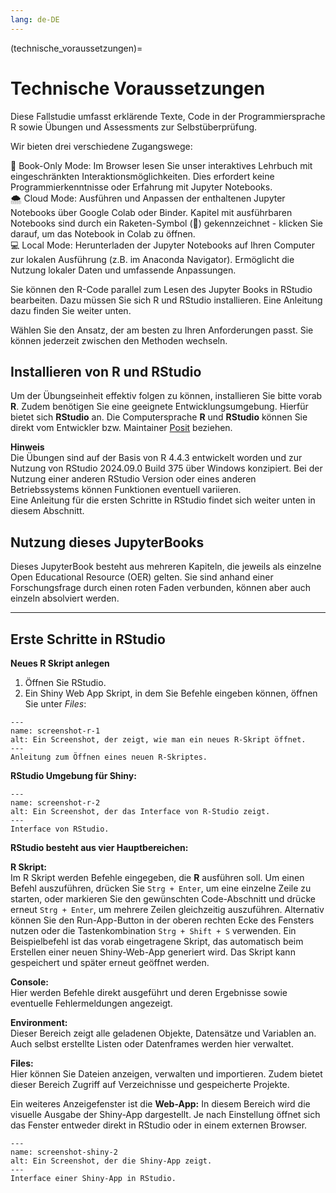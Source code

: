 ```yaml
---
lang: de-DE
---
```


(technische_voraussetzungen)=
# Technische Voraussetzungen


Diese Fallstudie umfasst erklärende Texte, Code in der Programmiersprache R sowie Übungen und Assessments zur Selbstüberprüfung. 

Wir bieten drei verschiedene Zugangswege:

📘 Book-Only Mode: Im Browser lesen Sie unser interaktives Lehrbuch mit eingeschränkten Interaktionsmöglichkeiten. Dies erfordert keine Programmierkenntnisse oder Erfahrung mit Jupyter Notebooks.  
🌨️ Cloud Mode: Ausführen und Anpassen der enthaltenen Jupyter Notebooks über Google Colab oder Binder. Kapitel mit ausführbaren Notebooks sind durch ein Raketen-Symbol (🚀) gekennzeichnet - klicken Sie darauf, um das Notebook in Colab zu öffnen.  
💻 Local Mode: Herunterladen der Jupyter Notebooks auf Ihren Computer zur lokalen Ausführung (z.B. im Anaconda Navigator). Ermöglicht die Nutzung lokaler Daten und umfassende Anpassungen.  

Sie können den R-Code parallel zum Lesen des Jupyter Books in RStudio bearbeiten. Dazu müssen Sie sich R und RStudio installieren. Eine Anleitung dazu finden Sie weiter unten.

Wählen Sie den Ansatz, der am besten zu Ihren Anforderungen passt. Sie können jederzeit zwischen den Methoden wechseln.


## Installieren von R und RStudio

Um der Übungseinheit effektiv folgen zu können, installieren Sie bitte vorab **R**. Zudem benötigen Sie eine geeignete Entwicklungsumgebung. Hierfür bietet sich **RStudio** an. Die Computersprache **R** und **RStudio** können Sie direkt vom Entwickler bzw. Maintainer <a href="https://posit.co/download/rstudio-desktop/" class="external-link" target="_blank">Posit</a> beziehen.  

**Hinweis**  
Die Übungen sind auf der Basis von R 4.4.3 entwickelt worden und zur Nutzung von RStudio 2024.09.0 Build 375 über Windows konzipiert. Bei der Nutzung einer anderen RStudio Version oder eines anderen Betriebssystems können Funktionen eventuell variieren.  
Eine Anleitung für die ersten Schritte in RStudio findet sich weiter unten in diesem Abschnitt.  

## Nutzung dieses JupyterBooks

Dieses JupyterBook besteht aus mehreren Kapiteln, die jeweils als einzelne Open Educational Resource (OER) gelten. Sie sind anhand einer Forschungsfrage durch einen roten Faden verbunden, können aber auch einzeln absolviert werden.


------------------------------------------------------------------------

## Erste Schritte in RStudio

**Neues R Skript anlegen**  
1. Öffnen Sie RStudio.  
2. Ein Shiny Web App Skript, in dem Sie Befehle eingeben können, öffnen Sie
unter *Files*: 
 
```{figure} _images/R_Studio_open_new_script.png
---
name: screenshot-r-1
alt: Ein Screenshot, der zeigt, wie man ein neues R-Skript öffnet.
---
Anleitung zum Öffnen eines neuen R-Skriptes.
``` 

**RStudio Umgebung für Shiny:** 

```{figure} _images/R_Studio_Interface.png
---
name: screenshot-r-2
alt: Ein Screenshot, der das Interface von R-Studio zeigt.
---
Interface von RStudio.
```

**RStudio besteht aus vier Hauptbereichen:**

**R Skript:**  
Im R Skript werden Befehle eingegeben, die **R** ausführen soll.
Um einen Befehl auszuführen, drücken Sie `Strg + Enter`, um eine einzelne Zeile zu starten, oder markieren Sie den gewünschten Code-Abschnitt und drücke erneut `Strg + Enter`, um mehrere Zeilen gleichzeitig auszuführen. Alternativ können Sie den Run-App-Button in der oberen rechten Ecke des Fensters nutzen oder die Tastenkombination `Strg + Shift + S` verwenden.
Ein Beispielbefehl ist das vorab eingetragene Skript, das automatisch beim Erstellen einer neuen Shiny-Web-App generiert wird.
Das Skript kann gespeichert und später erneut geöffnet werden.

**Console:**  
Hier werden Befehle direkt ausgeführt und deren Ergebnisse sowie eventuelle Fehlermeldungen angezeigt.

**Environment:**  
Dieser Bereich zeigt alle geladenen Objekte, Datensätze und Variablen an. Auch selbst erstellte Listen oder Datenframes werden hier verwaltet.  

**Files:**  
Hier können Sie Dateien anzeigen, verwalten und importieren. Zudem bietet dieser Bereich Zugriff auf Verzeichnisse und gespeicherte Projekte.


Ein weiteres Anzeigefenster ist die **Web-App:** In diesem Bereich wird die visuelle Ausgabe der Shiny-App dargestellt. Je nach Einstellung öffnet sich das Fenster entweder direkt in RStudio oder in einem externen Browser.  

```{figure} _images/R_Studio_Shiny_App.png
---
name: screenshot-shiny-2
alt: Ein Screenshot, der die Shiny-App zeigt.
---
Interface einer Shiny-App in RStudio.
```
